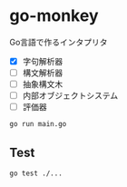 # go-monkey

Go言語で作るインタプリタ

- [x] 字句解析器
- [ ] 構文解析器
- [ ] 抽象構文木
- [ ] 内部オブジェクトシステム
- [ ] 評価器

```sh
go run main.go
```

## Test

```sh
go test ./...
```
